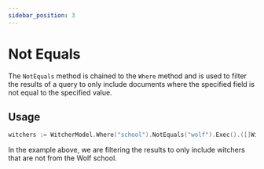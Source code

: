 ```yaml
---
sidebar_position: 3
---
```


# Not Equals

The `NotEquals` method is chained to the `Where` method and is used to filter the results of a query to only include documents where the specified field is not equal to the specified value.

## Usage

```go
witchers := WitcherModel.Where("school").NotEquals("wolf").Exec().([]Witcher)
```

In the example above, we are filtering the results to only include witchers that are not from the Wolf school.
